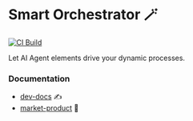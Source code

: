 # Smart Orchestrator 🪄️

[![CI Build](https://github.com/axonivy-market/smart-orchestrator/actions/workflows/ci.yml/badge.svg)](https://github.com/axonivy-market/smart-orchestrator/actions/workflows/ci.yml)

Let AI Agent elements drive your dynamic processes.

### Documentation

- [dev-docs](docs/README.md) ✍️
- [market-product](smart-orchestrator-product/README.md) 🛒️

